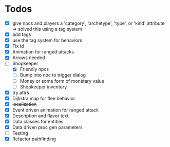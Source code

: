 # Todos

- [x] give npcs and players a 'category', 'archetype', 'type', or 'kind' attribute => solved this using a tag system
- [x] add tags
- [x] use the tag system for behaviors
- [x] Fix id
- [x] Animation for ranged attacks
- [x] Arrows needed
- [ ] Shopkeeper
  - [x] Friendly npcs
  - [ ] Bump into npc to trigger dialog
  - [ ] Money or some form of monetary value
  - [ ] Shopkeeper inventory
- [x] try attrs
- [x] Dijkstra map for flee behavior
- [x] ~~localization~~
- [x] Event driven animation for ranged attack
- [x] Description and flavor text
- [x] Data classes for entities
- [x] Data driven proc gen parameters
- [ ] Testing
- [x] Refactor pathfinding
